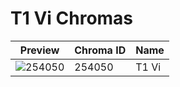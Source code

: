 # T1 Vi Chromas



| Preview | Chroma ID | Name |
|---------|-----------|------|
| ![254050](https://raw.communitydragon.org/latest/plugins/rcp-be-lol-game-data/global/default/v1/champion-chroma-images/254/254050.png) | 254050 | T1 Vi |